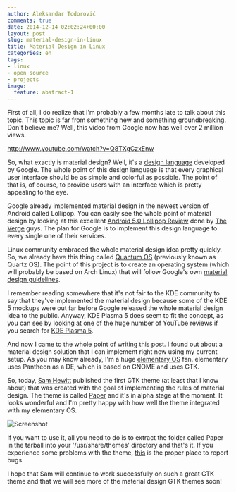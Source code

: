 ```yaml
---
author: Aleksandar Todorović
comments: true
date: 2014-12-14 02:02:24+00:00
layout: post
slug: material-design-in-linux
title: Material Design in Linux
categories: en
tags:
- linux
- open source
- projects
image:
  feature: abstract-1
---
```


First of all, I do realize that I'm probably a few months late to talk about this topic. This topic is far from something new and something groundbreaking. Don't believe me? Well, this video from Google now has well over 2 million views.

http://www.youtube.com/watch?v=Q8TXgCzxEnw

So, what exactly is material design? Well, it's a [design language](https://en.wikipedia.org/wiki/Design_language) developed by Google. The whole point of this design language is that every graphical user interface should be as simple and colorful as possible. The point of that is, of course, to provide users with an interface which is pretty appealing to the eye.

Google already implemented material design in the newest version of Android called Lollipop. You can easily see the whole point of material design by looking at this excellent [Android 5.0 Lollipop Review](https://www.youtube.com/watch?v=cLYE3fgWI_4) done by [The Verge](http://www.theverge.com/) guys. The plan for Google is to implement this design language to every single one of their services.

Linux community embraced the whole material design idea pretty quickly. So, we already have this thing called [Quantum OS](http://quantum-os.github.io/) (previously known as Quartz OS). The point of this project is to create an operating system (which will probably be based on Arch Linux) that will follow Google's own [material design guidelines](http://www.google.com/design/spec/material-design/introduction.html).

I remember reading somewhere that it's not fair to the KDE community to say that they've implemented the material design because some of the KDE 5 mockups were out far before Google released the whole material design idea to the public. Anyway, KDE Plasma 5 does seem to fit the concept, as you can see by looking at one of the huge number of YouTube reviews if you search for [KDE Plasma 5](https://www.youtube.com/results?search_query=kde+plasma+5).

And now I came to the whole point of writing this post. I found out about a material design solution that I can implement right now using my current setup. As you may know already, I'm a huge [elementary OS](http://elementaryos.org/) fan. elementary uses Pantheon as a DE, which is based on GNOME and uses GTK.

So, today, [Sam Hewitt](http://snwh.org/) published the first GTK theme (at least that I know about) that was created with the goal of implementing the rules of material design. The theme is called [Paper](http://snwh.org/paper/) and it's in alpha stage at the moment. It looks wonderful and I'm pretty happy with how well the theme integrated with my elementary OS.

![Screenshot](http://snwh.org/paper/screenshot.png)

If you want to use it, all you need to do is to extract the folder called Paper in the tarball into your '/usr/share/themes' directory and that's it. If you experience some problems with the theme, [this](https://github.com/snwh/paper-gtk-theme/issues) is the proper place to report bugs.

I hope that Sam will continue to work successfully on such a great GTK theme and that we will see more of the material design GTK themes soon!
